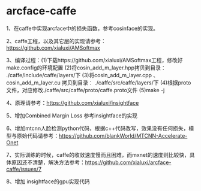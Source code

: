 # arcface-caffe

1、在caffe中实现arcface中的损失函数，参考cosinface的实现。

2、caffe工程，以及其它层的实现请参考：https://github.com/xialuxi/AMSoftmax

3、编译过程：(1)下载https://github.com/xialuxi/AMSoftmax工程，修改好make.config的环境配置
          (2)将cosin_add_m_layer.hpp拷贝到目录： ./caffe/include/caffe/layers/下
          (3)将cosin_add_m_layer.cpp 、 cosin_add_m_layer.cu 拷贝到目录： ./caffe/src/caffe/layers/下
          (4)根据proto文件，对应修改./caffe/src/caffe/proto/caffe.proto文件
          (5)make -j

4、原理请参考：https://github.com/xialuxi/insightface

5、增加Combined Margin Loss 参考insightface的实现

6、增加mtcnn人脸检测python代码，根据c++代码改写，效果没有任何损失，模型与原始代码请参考：https://github.com/blankWorld/MTCNN-Accelerate-Onet

7、实际训练的时候，caffe的收敛速度慢而且困难，而mxnet的速度则比较快，具体原因还不清楚，解决方法参考：https://github.com/xialuxi/arcface-caffe/issues/7

8、增加 insightface的gpu实现代码


